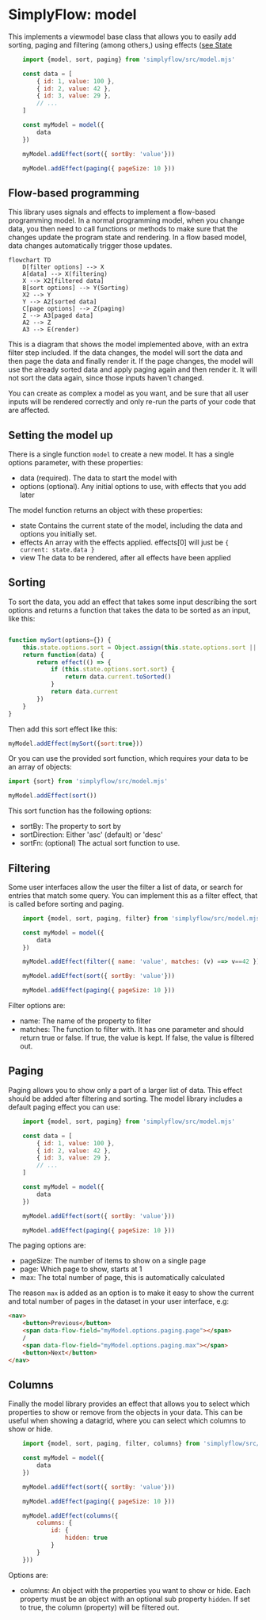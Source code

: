 # SimplyFlow: model

This implements a viewmodel base class that allows you to easily add sorting, paging and filtering (among others,) using effects ([see State](./state.md)

```javascript
	import {model, sort, paging} from 'simplyflow/src/model.mjs'

	const data = [
		{ id: 1, value: 100 },
		{ id: 2, value: 42 },
		{ id: 3, value: 29 },
		// ...
	]

	const myModel = model({
		data
	})

	myModel.addEffect(sort({ sortBy: 'value'}))

	myModel.addEffect(paging({ pageSize: 10 }))
```

## Flow-based programming

This library uses signals and effects to implement a flow-based programming model. In a normal programming model, when you change data, you then need to call functions or methods to make sure that the changes update the program state and rendering. In a flow based model, data changes automatically trigger those updates.

```mermaid
flowchart TD
    D[filter options] --> X
    A[data] --> X(filtering)
    X --> X2[filtered data]
    B[sort options] --> Y(Sorting)
    X2 --> Y
    Y --> A2[sorted data]
    C[page options] --> Z(paging)
    Z --> A3[paged data]
    A2 --> Z
    A3 --> E(render)
```

This is a diagram that shows the model implemented above, with an extra filter step included. If the data changes, the model will sort the data and then page the data and finally render it. If the page changes, the model will use the already sorted data and apply paging again and then render it. It will not sort the data again, since those inputs haven't changed.

You can create as complex a model as you want, and be sure that all user inputs will be rendered correctly and only re-run the parts of your code that are affected.

## Setting the model up

There is a single function `model` to create a new model. It has a single options parameter, with these properties:

- data (required).
  The data to start the model with
- options (optional).
  Any initial options to use, with effects that you add later

The model function returns an object with these properties:

- state
  Contains the current state of the model, including the data and options you initially set.
- effects
  An array with the effects applied. effects[0] will just be `{ current: state.data }`
- view
  The data to be rendered, after all effects have been applied

## Sorting

To sort the data, you add an effect that takes some input describing the sort options and returns a function that takes the data to be sorted as an input, like this:

```javascript

function mySort(options={}) {
	this.state.options.sort = Object.assign(this.state.options.sort || {}, options)
	return function(data) {
		return effect(() => {
			if (this.state.options.sort.sort) {
				return data.current.toSorted()
			}
			return data.current
		})
	}
}
```

Then add this sort effect like this:

```javascript
myModel.addEffect(mySort({sort:true}))
```

Or you can use the provided sort function, which requires your data to be an array of objects:

```javascript
import {sort} from 'simplyflow/src/model.mjs'

myModel.addEffect(sort())
```

This sort function has the following options:

- sortBy: The property to sort by
- sortDirection: Either 'asc' (default) or 'desc'
- sortFn: (optional) The actual sort function to use.

## Filtering

Some user interfaces allow the user the filter a list of data, or search for entries that match some query. You can implement this as a filter effect, that is called before sorting and paging.

```javascript
	import {model, sort, paging, filter} from 'simplyflow/src/model.mjs'

	const myModel = model({
		data
	})

	myModel.addEffect(filter({ name: 'value', matches: (v) ==> v==42 }))

	myModel.addEffect(sort({ sortBy: 'value'}))

	myModel.addEffect(paging({ pageSize: 10 }))
```

Filter options are:

- name: The name of the property to filter
- matches: The function to filter with. It has one parameter and should return true or false. If true, the value is kept. If false, the value is filtered out.

## Paging

Paging allows you to show only a part of a larger list of data. This effect should be added after filtering and sorting. The model library includes a default paging effect you can use:

```javascript
	import {model, sort, paging} from 'simplyflow/src/model.mjs'

	const data = [
		{ id: 1, value: 100 },
		{ id: 2, value: 42 },
		{ id: 3, value: 29 },
		// ...
	]

	const myModel = model({
		data
	})

	myModel.addEffect(sort({ sortBy: 'value'}))

	myModel.addEffect(paging({ pageSize: 10 }))
```

The paging options are:

- pageSize: The number of items to show on a single page
- page: Which page to show, starts at 1
- max: The total number of page, this is automatically calculated

The reason `max` is added as an option is to make it easy to show the current and total number of pages in the dataset in your user interface, e.g:

```html
<nav>
	<button>Previous</button>
	<span data-flow-field="myModel.options.paging.page"></span>
	/
	<span data-flow-field="myModel.options.paging.max"></span>
	<button>Next</button>
</nav>
```

## Columns

Finally the model library provides an effect that allows you to select which properties to show or remove from the objects in your data. This can be useful when showing a datagrid, where you can select which columns to show or hide.

```javascript
	import {model, sort, paging, filter, columns} from 'simplyflow/src/model.mjs'

	const myModel = model({
		data
	})

	myModel.addEffect(sort({ sortBy: 'value'}))

	myModel.addEffect(paging({ pageSize: 10 }))

	myModel.addEffect(columns({
		columns: {
			id: {
				hidden: true
			}
		}
	}))
```

Options are:

- columns: An object with the properties you want to show or hide. Each property must be an object with an optional sub property `hidden`. If set to true, the column (property) will be filtered out.